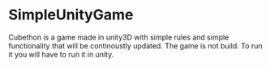 # SimpleUnityGame

Cubethon is a game made in unity3D with simple rules and simple functionality that will be continoustly updated.
The game is not build. To run it you will have to run it in unity.
